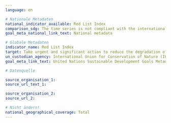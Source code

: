 ```yaml
---
language: en

# Nationale Metadaten
national_indicator_available: Red List Index
comparison_sdg: The time series is not compliant with the international metadata description.
goal_meta_national_link_text: National metadata

# Globale Metadaten
indicator_name: Red List Index
target: Take urgent and significant action to reduce the degradation of natural habitats, halt the loss of biodiversity and, by 2020, protect and prevent the extinction of threatened species
un_custodian_agency: International Union for Conservation of Nature (IUCN), BirdLife International (BLI)
goal_meta_link_text: United Nations Sustainable Development Goals Metadata

# Datenquelle

source_organisation_1:
source_url_text_1:

source_organisation_2:
source_url_2:

# Nicht ändern!
national_geographical_coverage: Total
---
```

